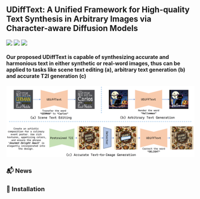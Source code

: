 ## UDiffText: A Unified Framework for High-quality Text Synthesis in Arbitrary Images via Character-aware Diffusion Models

<a href='https://arxiv.org/pdf/******'><img src='https://img.shields.io/badge/Arxiv-******-DF826C'></a> 
<a href='https://github.com/ZYM-PKU/UDiffText'><img src='https://img.shields.io/badge/Code-UDiffText-D0F288'></a> 
<a href='https://huggingface.co/spaces/******'><img src='https://img.shields.io/badge/%F0%9F%A4%97%20Hugging%20Face-UDiffText-8ADAB2'></a> 

#### Our proposed UDiffText is capable of synthesizing accurate and harmonious text in either synthetic or real-word images, thus can be applied to tasks like scene text editing (a), arbitrary text generation (b) and accurate T2I generation (c)

![UDiffText Teaser](demo/teaser.png)

### 📬 News

### :wrench: Installation